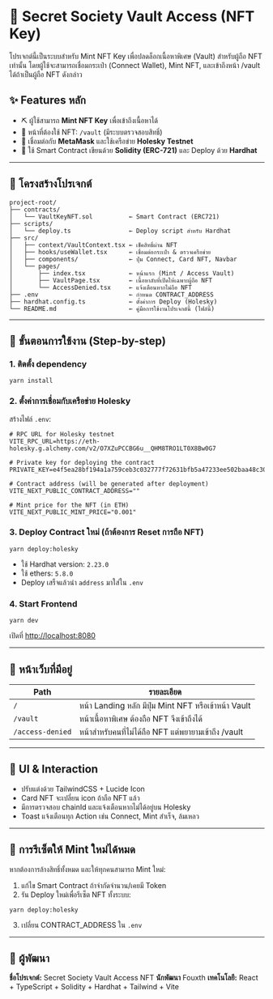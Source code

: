 # 🔐 Secret Society Vault Access (NFT Key)

โปรเจกต์นี้เป็นระบบสำหรับ Mint NFT Key เพื่อปลดล็อกเนื้อหาพิเศษ (Vault) สำหรับผู้ถือ NFT เท่านั้น โดยผู้ใช้จะสามารถเชื่อมกระเป๋า (Connect Wallet), Mint NFT, และเข้าถึงหน้า /vault ได้ถ้าเป็นผู้ถือ NFT ดังกล่าว

## ✨ Features หลัก
- ⛏️ ผู้ใช้สามารถ **Mint NFT Key** เพื่อเข้าถึงเนื้อหาได้
- 🔐 หน้าที่ต้องใช้ NFT: `/vault` (มีระบบตรวจสอบสิทธิ์)
- 🔌 เชื่อมต่อกับ **MetaMask** และใช้เครือข่าย **Holesky Testnet**
- 🚀 ใช้ Smart Contract เขียนด้วย **Solidity (ERC-721)** และ Deploy ด้วย **Hardhat**

---

## 📂 โครงสร้างโปรเจกต์

```
project-root/
├── contracts/
│   └── VaultKeyNFT.sol          ← Smart Contract (ERC721)
├── scripts/
│   └── deploy.ts                ← Deploy script สำหรับ Hardhat
├── src/
│   ├── context/VaultContext.tsx ← เช็คสิทธิ์ผ่าน NFT
│   ├── hooks/useWallet.tsx      ← เชื่อมต่อกระเป๋า & ตรวจเครือข่าย
│   ├── components/              ← ปุ่ม Connect, Card NFT, Navbar
│   └── pages/
│       ├── index.tsx            ← หน้าแรก (Mint / Access Vault)
│       ├── VaultPage.tsx        ← เนื้อหาลับที่เปิดให้เฉพาะผู้ถือ NFT
│       └── AccessDenied.tsx     ← แจ้งเตือนหากไม่ถือ NFT
├── .env                         ← กำหนด CONTRACT_ADDRESS
├── hardhat.config.ts            ← ตั้งค่าการ Deploy (Holesky)
└── README.md                    ← คู่มือการใช้งานโปรเจกต์นี้ (ไฟล์นี้)
```

---

## 📆 ขั้นตอนการใช้งาน (Step-by-step)

### 1. ติดตั้ง dependency
```Terminal
yarn install
```

### 2. ตั้งค่าการเชื่อมกับเครือข่าย Holesky
สร้างไฟล์ `.env`:
```env
# RPC URL for Holesky testnet
VITE_RPC_URL=https://eth-holesky.g.alchemy.com/v2/O7XZuPCCBG6u__QHM8TRO1LT0X8Bw0G7

# Private key for deploying the contract
PRIVATE_KEY=e4f5ea28bf194a1a759ceb3c032777f72631bfb5a47233ee502baa48c301f1ea

# Contract address (will be generated after deployment)
VITE_NEXT_PUBLIC_CONTRACT_ADDRESS=""

# Mint price for the NFT (in ETH)
VITE_NEXT_PUBLIC_MINT_PRICE="0.001"
```

### 3. Deploy Contract ใหม่ (ถ้าต้องการ Reset การถือ NFT)
```Terminal
yarn deploy:holesky
```
- ใช้ Hardhat version: `2.23.0`
- ใช้ ethers: `5.8.0`
- Deploy เสร็จแล้วนำ `address` มาใส่ใน `.env`

### 4. Start Frontend
```Terminal
yarn dev
```
เปิดที่ [http://localhost:8080](http://localhost:8080)

---

## 📄 หน้าเว็บที่มีอยู่

| Path | รายละเอียด |
|------|-------------|
| `/` | หน้า Landing หลัก มีปุ่ม Mint NFT หรือเข้าหน้า Vault |
| `/vault` | หน้าเนื้อหาพิเศษ ต้องถือ NFT จึงเข้าถึงได้ |
| `/access-denied` | หน้าสำหรับคนที่ไม่ได้ถือ NFT แต่พยายามเข้าถึง /vault |

---

## 🎨 UI & Interaction
- ปรับแต่งด้วย TailwindCSS + Lucide Icon
- Card NFT จะเปลี่ยน icon ถ้าถือ NFT แล้ว
- มีการตรวจสอบ chainId และแจ้งเตือนหากไม่ได้อยู่บน Holesky
- Toast แจ้งเตือนทุก Action เช่น Connect, Mint สำเร็จ, ล้มเหลว

---

## 🚧 การรีเซ็ตให้ Mint ใหม่ได้หมด
หากต้องการล้างสิทธิ์ทั้งหมด และให้ทุกคนสามารถ Mint ใหม่:
1. แก้ไข Smart Contract ถ้าจำกัดจำนวน/เคยมี Token
2. รัน Deploy ใหม่เพื่อรีเซ็ต NFT ทั้งระบบ:
```Terminal
yarn deploy:holesky
```
3. เปลี่ยน CONTRACT_ADDRESS ใน `.env`

---

## 💼 ผู้พัฒนา
**ชื่อโปรเจกต์:** Secret Society Vault Access NFT
**นักพัฒนา** Fouxth
**เทคโนโลยี:** React + TypeScript + Solidity + Hardhat + Tailwind + Vite

